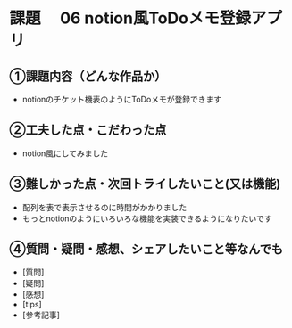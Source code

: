 # 課題　 06 notion風ToDoメモ登録アプリ

## ①課題内容（どんな作品か）
- notionのチケット機表のようにToDoメモが登録できます

## ②工夫した点・こだわった点
- notion風にしてみました

## ③難しかった点・次回トライしたいこと(又は機能)
- 配列を表で表示させるのに時間がかかりました
- もっとnotionのようにいろいろな機能を実装できるようになりたいです

## ④質問・疑問・感想、シェアしたいこと等なんでも
- [質問]
- [疑問]
- [感想]
- [tips]
- [参考記事]
